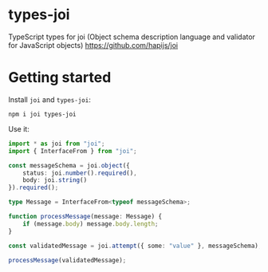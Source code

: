 # types-joi

TypeScript types for joi (Object schema description language and validator for JavaScript objects) https://github.com/hapijs/joi

# Getting started

Install `joi` and `types-joi`:

```
npm i joi types-joi
```

Use it:

```ts
import * as joi from "joi";
import { InterfaceFrom } from "joi";

const messageSchema = joi.object({
    status: joi.number().required(),
    body: joi.string()
}).required();

type Message = InterfaceFrom<typeof messageSchema>;

function processMessage(message: Message) {
    if (message.body) message.body.length;
}

const validatedMessage = joi.attempt({ some: "value" }, messageSchema);

processMessage(validatedMessage);
```
